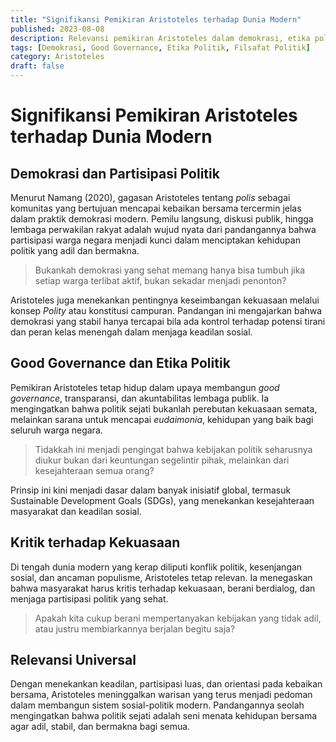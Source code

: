 ```yaml
---
title: "Signifikansi Pemikiran Aristoteles terhadap Dunia Modern"
published: 2023-08-08
description: Relevansi pemikiran Aristoteles dalam demokrasi, etika politik, dan praktik good governance di dunia modern.
tags: [Demokrasi, Good Governance, Etika Politik, Filsafat Politik]
category: Aristoteles
draft: false
---
```


# Signifikansi Pemikiran Aristoteles terhadap Dunia Modern

## Demokrasi dan Partisipasi Politik

Menurut Namang (2020), gagasan Aristoteles tentang *polis* sebagai komunitas yang bertujuan mencapai kebaikan bersama tercermin jelas dalam praktik demokrasi modern. Pemilu langsung, diskusi publik, hingga lembaga perwakilan rakyat adalah wujud nyata dari pandangannya bahwa partisipasi warga negara menjadi kunci dalam menciptakan kehidupan politik yang adil dan bermakna.

> Bukankah demokrasi yang sehat memang hanya bisa tumbuh jika setiap warga terlibat aktif, bukan sekadar menjadi penonton?

Aristoteles juga menekankan pentingnya keseimbangan kekuasaan melalui konsep *Polity* atau konstitusi campuran. Pandangan ini mengajarkan bahwa demokrasi yang stabil hanya tercapai bila ada kontrol terhadap potensi tirani dan peran kelas menengah dalam menjaga keadilan sosial.

## Good Governance dan Etika Politik

Pemikiran Aristoteles tetap hidup dalam upaya membangun *good governance*, transparansi, dan akuntabilitas lembaga publik. Ia mengingatkan bahwa politik sejati bukanlah perebutan kekuasaan semata, melainkan sarana untuk mencapai *eudaimonia*, kehidupan yang baik bagi seluruh warga negara.

> Tidakkah ini menjadi pengingat bahwa kebijakan politik seharusnya diukur bukan dari keuntungan segelintir pihak, melainkan dari kesejahteraan semua orang?

Prinsip ini kini menjadi dasar dalam banyak inisiatif global, termasuk Sustainable Development Goals (SDGs), yang menekankan kesejahteraan masyarakat dan keadilan sosial.

## Kritik terhadap Kekuasaan

Di tengah dunia modern yang kerap diliputi konflik politik, kesenjangan sosial, dan ancaman populisme, Aristoteles tetap relevan. Ia menegaskan bahwa masyarakat harus kritis terhadap kekuasaan, berani berdialog, dan menjaga partisipasi politik yang sehat.

> Apakah kita cukup berani mempertanyakan kebijakan yang tidak adil, atau justru membiarkannya berjalan begitu saja?

## Relevansi Universal

Dengan menekankan keadilan, partisipasi luas, dan orientasi pada kebaikan bersama, Aristoteles meninggalkan warisan yang terus menjadi pedoman dalam membangun sistem sosial-politik modern. Pandangannya seolah mengingatkan bahwa politik sejati adalah seni menata kehidupan bersama agar adil, stabil, dan bermakna bagi semua.
